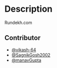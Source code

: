 # Description 
Rundekh.com

## Contributor
- <a href = "https://github.com/vikash-64">@vikash-64</a>
- <a href = "https://github.com/SagnikGhosh2002">@SagnikGosh2002</a>
- <a href = "https://github.com/manavsiddharthgupta">@manavGupta</a>
